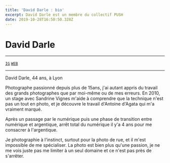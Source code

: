 ```yaml
---
title: 'David Darle : bio'
excerpt: David Darle est un membre du collectif PUSH
date: 2019-10-28T16:50:50.328Z
---
```

# David Darle

***

[`IG`](https://www.instagram.com/divadvia)
[`WEB`](http://daviddarle.com/)

***

David Darle, 44 ans, à Lyon

Photographe passionné depuis plus de 15ans, j'ai autant appris du travail des grands photographes que par moi-même ou de mes erreurs. En 2010, un stage avec Sandrine Vignes m'aide à comprendre que la technique n'est pas un tout en photo, et je découvre le travail d'Antoine d'Agata qui m'a vraiment marqué.

Après un passage par le numérique puis une phase de transition entre numérique et argentique, arrêt total du numérique il y'a 4 ans pour me consacrer à l'argentique.

Je photographie à l'instinct, surtout pour la photo de rue, et il m'est impossible de me spécialiser. La photo est bien plus qu'une passion, je ne me vois juste pas me limiter à un seul domaine et ce n'est pas près de s'arrêter.
